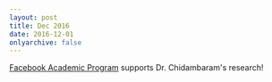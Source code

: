 ```yaml
---
layout: post
title: Dec 2016
date: 2016-12-01
onlyarchive: false
---
```

[Facebook Academic Program](https://www.facebook.com/academics/) supports Dr. Chidambaram's research!